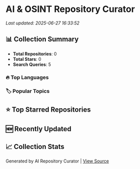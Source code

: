 # AI & OSINT Repository Curator

*Last updated: 2025-06-27 16:33:52*

## 📊 Collection Summary

- **Total Repositories**: 0
- **Total Stars**: 0
- **Search Queries**: 5

### 🔥 Top Languages

### 🏷️ Popular Topics

## ⭐ Top Starred Repositories


## 🆕 Recently Updated


## 📈 Collection Stats

Generated by AI Repository Curator | [View Source](https://github.com/hexacron/ai-curator)
